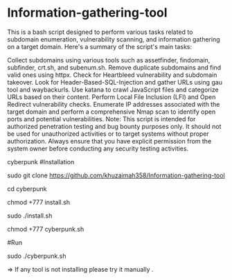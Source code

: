# Information-gathering-tool
This is a bash script designed to perform various tasks related to subdomain enumeration, vulnerability scanning, and information gathering on a target domain. Here's a summary of the script's main tasks:

Collect subdomains using various tools such as assetfinder, findomain, subfinder, crt.sh, and subenum.sh. Remove duplicate subdomains and find valid ones using httpx. Check for Heartbleed vulnerability and subdomain takeover. Look for Header-Based-SQL-Injection and gather URLs using gau tool and waybackurls. Use katana to crawl JavaScript files and categorize URLs based on their content. Perform Local File Inclusion (LFI) and Open Redirect vulnerability checks. Enumerate IP addresses associated with the target domain and perform a comprehensive Nmap scan to identify open ports and potential vulnerabilities. Note: This script is intended for authorized penetration testing and bug bounty purposes only. It should not be used for unauthorized activities or to target systems without proper authorization. Always ensure that you have explicit permission from the system owner before conducting any security testing activities.

cyberpunk
#Installation

sudo git clone https://github.com/khuzaimah358/Information-gathering-tool

cd cyberpunk

chmod +777 install.sh

sudo ./install.sh

chmod +777 cyberpunk.sh

#Run

sudo ./cyberpunk.sh

=> If any tool is not installing please try it manually .
